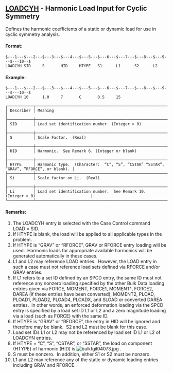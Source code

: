 ## [LOADCYH](https://nexus.hexagon.com/documentationcenter/bundle/MSC_Nastran_2022.4/page/Nastran_Combined_Book/qrg/bulkfgil/TOC.LOADCYH.xhtml) - Harmonic Load Input for Cyclic Symmetry

Defines the harmonic coefficients of a static or dynamic load for use in cyclic symmetry analysis.

#### Format:

```nastran
$---1---$---2---$---3---$---4---$---5---$---6---$---7---$---8---$---9---$---10--$
LOADCYH SID     S       HID     HTYPE   S1      L1      S2      L2              
```

#### Example:

```nastran
$---1---$---2---$---3---$---4---$---5---$---6---$---7---$---8---$---9---$---10--$
LOADCYH 10      1.0     7       C       0.5     15                              
```

```text
┌───────────┬──────────────────────────────────────────────────────────────────────────────────────┐
│ Describer │ Meaning                                                                              │
├───────────┼──────────────────────────────────────────────────────────────────────────────────────┤
│ SID       │ Load set identification number. (Integer > 0)                                        │
├───────────┼──────────────────────────────────────────────────────────────────────────────────────┤
│ S         │ Scale Factor.  (Real)                                                                │
├───────────┼──────────────────────────────────────────────────────────────────────────────────────┤
│ HID       │ Harmonic.  See Remark 6. (Integer or blank)                                          │
├───────────┼──────────────────────────────────────────────────────────────────────────────────────┤
│ HTYPE     │ Harmonic type.  (Character:  “C”, “S”, “CSTAR” “SSTAR”, “GRAV”, “RFORCE”, or blank). │
├───────────┼──────────────────────────────────────────────────────────────────────────────────────┤
│ Si        │ Scale factor on Li.  (Real)                                                          │
├───────────┼──────────────────────────────────────────────────────────────────────────────────────┤
│ Li        │ Load set identification number.  See Remark 10. (Integer > 0)                        │
└───────────┴──────────────────────────────────────────────────────────────────────────────────────┘
```

#### Remarks:

1. The LOADCYH entry is selected with the Case Control command LOAD = SID.
2. If HTYPE is blank, the load will be applied to all applicable types in the problem.
3. If HTYPE is “GRAV” or “RFORCE”, GRAV or RFORCE entry loading will be used.  Harmonic loads for appropriate available harmonics will be generated automatically in these cases.
4. L1 and L2 may reference LOAD entries.  However, the LOAD entry in such a case must not reference load sets defined via RFORCE and/or GRAV entries.
5. If L1 refers to a set ID defined by an SPCD entry, the same ID must not reference any nonzero loading specified by the other Bulk Data loading entries given via FORCE, MOMENT, FORCE1, MOMENT1, FORCE2, DAREA (if these entries have been converted), MOMENT2, PLOAD, PLOAD1, PLOAD2, PLOAD4, PLOADX, and SLOAD or converted DAREA entries.  In other words, an enforced deformation loading via the SPCD entry is specified by a load set ID L1 or L2 and a zero magnitude loading via a load (such as FORCE) with the same ID.
6. If HTYPE is “GRAV” or “RFORCE”, the entry in HID will be ignored and therefore may be blank.  S2 and L2 must be blank for this case.
7. Load set IDs L1 or L2 may not be referenced by load set ID L1 or L2 of LOADCYN entries.
8. If HTYPE = “C”, “S”, “CSTAR”, or “SSTAR”, the load on component (HTYPE) of harmonic (HID) is  ![bulkfgil04073.jpg](https://help-be.hexagonmi.com/bundle/MSC_Nastran_2022.4/page/Nastran_Combined_Book/qrg/bulkfgil/../../../assets/bulkfgil04073.jpg?_LANG=enus) .
9. S must be nonzero.  In addition, either S1 or S2 must be nonzero.
10. L1 and L2 may reference any of the static or dynamic loading entries including GRAV and RFORCE.
